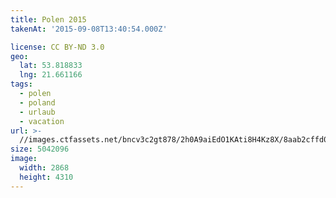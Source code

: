 ```yaml
---
title: Polen 2015
takenAt: '2015-09-08T13:40:54.000Z'

license: CC BY-ND 3.0
geo:
  lat: 53.818833
  lng: 21.661166
tags:
  - polen
  - poland
  - urlaub
  - vacation
url: >-
  //images.ctfassets.net/bncv3c2gt878/2h0A9aiEdO1KAti8H4Kz8X/8aab2cffd0f16a0eed9728df20864699/polen-2015_25328852173_o
size: 5042096
image:
  width: 2868
  height: 4310
---
```

